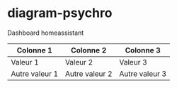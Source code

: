 # diagram-psychro
Dashboard homeassistant



| Colonne 1       | Colonne 2       | Colonne 3       |
|------------------|-----------------|-----------------|
| Valeur 1        | Valeur 2        | Valeur 3        |
| Autre valeur 1  | Autre valeur 2  | Autre valeur 3  |

